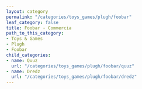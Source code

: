 ```yaml
---
layout: category
permalink: "/categories/toys_games/plugh/foobar"
leaf_category: false
title: Foobar - Commercia
path_to_this_category:
- Toys & Games
- Plugh
- Foobar
child_categories:
- name: Quuz
  url: "/categories/toys_games/plugh/foobar/quuz"
- name: Dredz
  url: "/categories/toys_games/plugh/foobar/dredz"
---
```

